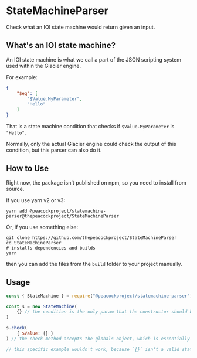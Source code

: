 # StateMachineParser

Check what an IOI state machine would return given an input.

## What's an IOI state machine?

An IOI state machine is what we call a part of the JSON scripting system used within the Glacier engine.

For example:

```json
{
    "$eq": [
        "$Value.MyParameter",
        "Hello"
    ]
}
```

That is a state machine condition that checks if `$Value.MyParameter` is `"Hello"`.

Normally, only the actual Glacier engine could check the output of this condition, but this parser can also do it.

## How to Use

Right now, the package isn't published on npm, so you need to install from source.

If you use yarn v2 or v3:

```shell
yarn add @peacockproject/statemachine-parser@thepeacockproject/StateMachineParser
```

Or, if you use something else:

```shell
git clone https://github.com/thepeacockproject/StateMachineParser
cd StateMachineParser
# installs dependencies and builds
yarn
```

then you can add the files from the `build` folder to your project manually.

## Usage

```js
const { StateMachine } = require("@peacockproject/statemachine-parser")

const s = new StateMachine(
    {} // the condition is the only param that the constructor should be given. it is required!
)

s.check(
    { $Value: {} }
) // the check method accepts the globals object, which is essentially the input values.

// this specific example wouldn't work, because `{}` isn't a valid state machine.
```
